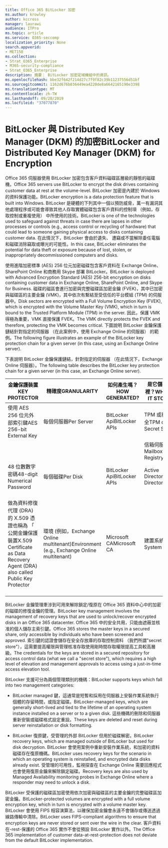 ```yaml
---
title: Office 365 BitLocker 加密
ms.author: krowley
author: kccross
manager: laurawi
audience: ITPro
ms.topic: article
ms.service: O365-seccomp
localization_priority: None
search.appverid:
- MET150
ms.collection:
- Strat_O365_Enterprise
- M365-security-compliance
- Strat_O365_Enterprise
description: 摘要： BitLocker 加密定域機組中的資訊。
ms.openlocfilehash: bbe32f642f214d27c7f9f82c39b11237556d51bf
ms.sourcegitcommit: 1162d676b036449ea4220de8a6642165190e3398
ms.translationtype: MT
ms.contentlocale: zh-TW
ms.lasthandoff: 09/20/2019
ms.locfileid: "37077870"
---
```

# <a name="bitlocker-and-distributed-key-manager-dkm-for-encryption"></a><span data-ttu-id="d76c4-103">BitLocker 與 Distributed Key Manager (DKM) 的加密</span><span class="sxs-lookup"><span data-stu-id="d76c4-103">BitLocker and Distributed Key Manager (DKM) for Encryption</span></span>

<span data-ttu-id="d76c4-104">Office 365 伺服器使用 BitLocker 加密包含客戶資料磁碟區層級的靜態的磁碟機。</span><span class="sxs-lookup"><span data-stu-id="d76c4-104">Office 365 servers use BitLocker to encrypt the disk drives containing customer data at rest at the volume-level.</span></span> <span data-ttu-id="d76c4-105">BitLocker 加密是內建於 Windows 的資料保護功能。</span><span class="sxs-lookup"><span data-stu-id="d76c4-105">BitLocker encryption is a data protection feature that is built into Windows.</span></span> <span data-ttu-id="d76c4-106">BitLocker 是硬體的下列其中一個以預防威脅，萬一有漏洞其他處理程序或可能會導致其他人存取實體磁碟包含客戶資料的控制項 （例如，存取控制或重複使用） 中所使用的技術。</span><span class="sxs-lookup"><span data-stu-id="d76c4-106">BitLocker is one of the technologies used to safeguard against threats in case there are lapses in other processes or controls (e.g., access control or recycling of hardware) that could lead to someone gaining physical access to disks containing customer data.</span></span> <span data-ttu-id="d76c4-107">在此情況下，BitLocker 會由於遺失、 遭竊或不當解除委任電腦和磁碟消除竊取或曝光的可能性。</span><span class="sxs-lookup"><span data-stu-id="d76c4-107">In this case, BitLocker eliminates the potential for data theft or exposure because of lost, stolen, or inappropriately decommissioned computers and disks.</span></span>

<span data-ttu-id="d76c4-108">使用進階加密標準 (AES) 256 位元加密磁碟包含客戶資料在 Exchange Online、 SharePoint Online 和商務用 Skype 部署 BitLocker。</span><span class="sxs-lookup"><span data-stu-id="d76c4-108">BitLocker is deployed with Advanced Encryption Standard (AES) 256-bit encryption on disks containing customer data in Exchange Online, SharePoint Online, and Skype for Business.</span></span> <span data-ttu-id="d76c4-109">磁碟的磁區會進行加密與完整磁碟區加密金鑰 (FVEK)，其中已加密與磁碟區的主要金鑰 (VMK)，其中依次有繫結至受信任的平台模組 (TPM) 的伺服器中。</span><span class="sxs-lookup"><span data-stu-id="d76c4-109">Disk sectors are encrypted with a Full Volume Encryption Key (FVEK), which is encrypted with the Volume Master Key (VMK), which in turn is bound to the Trusted Platform Module (TPM) in the server.</span></span> <span data-ttu-id="d76c4-110">因此，保護 VMK 得極為重要，VMK 直接保護 FVEK。</span><span class="sxs-lookup"><span data-stu-id="d76c4-110">The VMK directly protects the FVEK and therefore, protecting the VMK becomes critical.</span></span> <span data-ttu-id="d76c4-111">下圖說明 BitLocker 金鑰保護鏈結針對指定的伺服器 （在此案例中，使用 Exchange Online 的伺服器） 的範例。</span><span class="sxs-lookup"><span data-stu-id="d76c4-111">The following figure illustrates an example of the BitLocker key protection chain for a given server (in this case, using an Exchange Online server).</span></span>

<span data-ttu-id="d76c4-112">下表說明 BitLocker 金鑰保護鏈結，針對指定的伺服器 （在此情況下，Exchange Online 伺服器）。</span><span class="sxs-lookup"><span data-stu-id="d76c4-112">The following table describes the BitLocker key protection chain for a given server (in this case, an Exchange Online server).</span></span>

| <span data-ttu-id="d76c4-113">金鑰保護裝置</span><span class="sxs-lookup"><span data-stu-id="d76c4-113">KEY PROTECTOR</span></span> | <span data-ttu-id="d76c4-114">精確度</span><span class="sxs-lookup"><span data-stu-id="d76c4-114">GRANULARITY</span></span> | <span data-ttu-id="d76c4-115">如何產生嗎？</span><span class="sxs-lookup"><span data-stu-id="d76c4-115">HOW GENERATED?</span></span> | <span data-ttu-id="d76c4-116">是它儲存在哪裡？</span><span class="sxs-lookup"><span data-stu-id="d76c4-116">WHERE IS IT STORED?</span></span> | <span data-ttu-id="d76c4-117">保護</span><span class="sxs-lookup"><span data-stu-id="d76c4-117">PROTECTION</span></span> |
|--------------------------------------------------------------------------------|-------------------------------------------------|----------------|-------------------------|--------------------------------------------------------------------------------------------------|
| <span data-ttu-id="d76c4-118">使用 AES 256 位元外部索引鍵</span><span class="sxs-lookup"><span data-stu-id="d76c4-118">AES 256-bit External Key</span></span> | <span data-ttu-id="d76c4-119">每個伺服器</span><span class="sxs-lookup"><span data-stu-id="d76c4-119">Per Server</span></span> | <span data-ttu-id="d76c4-120">BitLocker Api</span><span class="sxs-lookup"><span data-stu-id="d76c4-120">BitLocker APIs</span></span> | <span data-ttu-id="d76c4-121">TPM 或秘密安全</span><span class="sxs-lookup"><span data-stu-id="d76c4-121">TPM or Secret Safe</span></span> | <span data-ttu-id="d76c4-122">加密箱 / 存取控制</span><span class="sxs-lookup"><span data-stu-id="d76c4-122">Lockbox / Access Control</span></span> |
|  |  |  | <span data-ttu-id="d76c4-123">信箱伺服器登錄</span><span class="sxs-lookup"><span data-stu-id="d76c4-123">Mailbox Server Registry</span></span> | <span data-ttu-id="d76c4-124">TPM 加密</span><span class="sxs-lookup"><span data-stu-id="d76c4-124">TPM encrypted</span></span> |
| <span data-ttu-id="d76c4-125">48 位數數字密碼</span><span class="sxs-lookup"><span data-stu-id="d76c4-125">48-digit Numerical Password</span></span> | <span data-ttu-id="d76c4-126">每個磁碟</span><span class="sxs-lookup"><span data-stu-id="d76c4-126">Per Disk</span></span> | <span data-ttu-id="d76c4-127">BitLocker Api</span><span class="sxs-lookup"><span data-stu-id="d76c4-127">BitLocker APIs</span></span> | <span data-ttu-id="d76c4-128">Active Directory</span><span class="sxs-lookup"><span data-stu-id="d76c4-128">Active Directory</span></span> | <span data-ttu-id="d76c4-129">加密箱 / 存取控制</span><span class="sxs-lookup"><span data-stu-id="d76c4-129">Lockbox / Access Control</span></span> |
| <span data-ttu-id="d76c4-130">做為資料修復代理 (DRA) 的 X.509 憑證也稱為 「 公開金鑰保護裝置</span><span class="sxs-lookup"><span data-stu-id="d76c4-130">X.509 Certificate as Data Recovery Agent (DRA) also called Public Key Protector</span></span> | <span data-ttu-id="d76c4-131">環境 (例如，Exchange Online multitenant)</span><span class="sxs-lookup"><span data-stu-id="d76c4-131">Environment (e.g., Exchange Online multitenant)</span></span> | <span data-ttu-id="d76c4-132">Microsoft CA</span><span class="sxs-lookup"><span data-stu-id="d76c4-132">Microsoft CA</span></span> | <span data-ttu-id="d76c4-133">建置系統</span><span class="sxs-lookup"><span data-stu-id="d76c4-133">Build System</span></span> | <span data-ttu-id="d76c4-134">沒有一位使用者具有私密金鑰完整的密碼。</span><span class="sxs-lookup"><span data-stu-id="d76c4-134">No one user has the full password to the private key.</span></span> <span data-ttu-id="d76c4-135">Password 是實體保護之下。</span><span class="sxs-lookup"><span data-stu-id="d76c4-135">The password is under physical protection.</span></span> |


<span data-ttu-id="d76c4-136">BitLocker 金鑰管理牽涉到可用來解除鎖定/復原在 Office 365 資料中心中的加密的磁碟的修復金鑰的管理。</span><span class="sxs-lookup"><span data-stu-id="d76c4-136">BitLocker key management involves the management of recovery keys that are used to unlock/recover encrypted disks in an Office 365 datacenter.</span></span> <span data-ttu-id="d76c4-137">Office 365 中的安全共用，只能由遮蔽並核准的個人儲存主索引鍵。</span><span class="sxs-lookup"><span data-stu-id="d76c4-137">Office 365 stores the master keys in a secured share, only accessible by individuals who have been screened and approved.</span></span> <span data-ttu-id="d76c4-138">索引鍵的認證會儲存在安全存放庫的存取控制資料 （我們所謂"secret store"），這需要提高權限與管理核准存取使用剛時間存取權限提高工具較高層級。</span><span class="sxs-lookup"><span data-stu-id="d76c4-138">The credentials for the keys are stored in a secured repository for access control data (what we call a "secret store"), which requires a high level of elevation and management approvals to access using a just-in-time access elevation tool.</span></span>

<span data-ttu-id="d76c4-139">BitLocker 支援可分為兩個管理類別的機碼：</span><span class="sxs-lookup"><span data-stu-id="d76c4-139">BitLocker supports keys which fall into two management categories:</span></span>

- <span data-ttu-id="d76c4-140">BitLocker managed 鍵，這通常是短暫和採用在伺服器上安裝作業系統執行個體的存留時間，或指定磁碟。</span><span class="sxs-lookup"><span data-stu-id="d76c4-140">BitLocker-managed keys, which are generally short-lived and tied to the lifetime of an operating system instance installed on a server or to a given disk.</span></span> <span data-ttu-id="d76c4-141">這些機碼的刪除和伺服器重新安裝或磁碟格式設定重設。</span><span class="sxs-lookup"><span data-stu-id="d76c4-141">These keys are deleted and reset during server reinstallation or disk formatting.</span></span>

- <span data-ttu-id="d76c4-142">BitLocker 復原鍵，受管理的外部 BitLocker 但用於磁碟解密。</span><span class="sxs-lookup"><span data-stu-id="d76c4-142">BitLocker recovery keys, which are managed outside of BitLocker but used for disk decryption.</span></span> <span data-ttu-id="d76c4-143">BitLocker 會使用案例中重新安裝作業系統，和加密的資料磁碟存在復原機碼。</span><span class="sxs-lookup"><span data-stu-id="d76c4-143">BitLocker uses recovery keys for the scenario in which an operating system is reinstalled, and encrypted data disks already exist.</span></span> <span data-ttu-id="d76c4-144">受管理的可用性，監視探查在 Exchange Online 需要回應程式也會使用復原金鑰來解除鎖定磁碟。</span><span class="sxs-lookup"><span data-stu-id="d76c4-144">Recovery keys are also used by Managed Availability monitoring probes in Exchange Online where a responder may need to unlock a disk.</span></span>

<span data-ttu-id="d76c4-145">BitLocker 受保護的磁碟區加密使用依次加密與磁碟區的主要金鑰的完整磁碟區加密金鑰。</span><span class="sxs-lookup"><span data-stu-id="d76c4-145">BitLocker-protected volumes are encrypted with a full volume encryption key, which in turn is encrypted with a volume master key.</span></span> <span data-ttu-id="d76c4-146">BitLocker 會使用 FIPS 相容演算法，以確保加密金鑰會永遠不會儲存或傳送透過線路傳輸中清除。</span><span class="sxs-lookup"><span data-stu-id="d76c4-146">BitLocker uses FIPS-compliant algorithms to ensure that encryption keys are never stored or sent over the wire in the clear.</span></span> <span data-ttu-id="d76c4-147">客戶資料在-rest-保護的 Office 365 實作不會從預設 BitLocker 實作以外。</span><span class="sxs-lookup"><span data-stu-id="d76c4-147">The Office 365 implementation of customer data-at-rest-protection does not deviate from the default BitLocker implementation.</span></span>